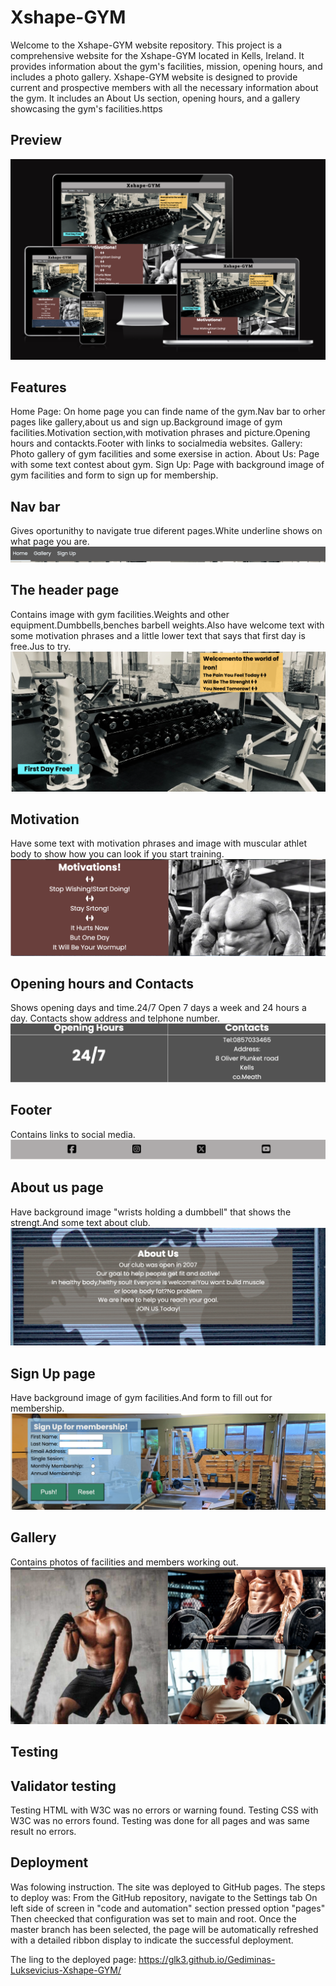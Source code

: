 # Xshape-GYM
Welcome to the Xshape-GYM website repository. This project is a comprehensive website for the Xshape-GYM located in Kells, Ireland. It provides information about the gym's facilities, mission, opening hours, and includes a photo gallery.
Xshape-GYM website is designed to provide current and prospective members with all the necessary information about the gym. It includes an About Us section, opening hours, and a gallery showcasing the gym's facilities.https

## Preview
![Xshape-GYM](assets/images/responsive_image.png)

## Features
Home Page: On home page you can finde name of the gym.Nav bar to orher pages like gallery,about us and sign up.Background image of gym facilities.Motivation section,with motivation phrases and picture.Opening hours and contackts.Footer with links to socialmedia websites.
Gallery: Photo gallery of gym facilities and some exersise in action.
About Us: Page with some text contest about gym.
Sign Up: Page with background image of gym facilities and form to sign up for membership.

## Nav bar
Gives oportunithy to navigate true diferent pages.White underline shows on what page you are.
![navbar](assets/images/nav_bar.png)

## The header page
Contains image with gym facilities.Weights and other equipment.Dumbbells,benches barbell weights.Also have welcome text with some motivation phrases and a little lower text that says that first day is free.Jus to try.
![Header](assets/images/header_page.png)

## Motivation
Have some text with motivation phrases and image with muscular athlet body to show how you can look if you start training.
![Motivation](assets/images/motivation_section.png)

## Opening hours and Contacts
Shows opening days and time.24/7 Open 7 days a week and 24 hours a day.
Contacts show address and telphone number.
![Opening](assets/images/opening_times_and_contacts.png)

## Footer
Contains links to social media.
![Footer](assets/images/footer.png)

## About us page
Have background image "wrists holding a dumbbell" that shows the strengt.And some text about club.
![About](assets/images/about_us.png)

## Sign Up page
Have background image of gym facilities.And form to fill out for membership.
![Signup](assets/images/signup.png)

## Gallery
Contains photos of facilities and members working out.
![Gallery](assets/images/gallery.png)
## Testing


## Validator testing
Testing HTML with W3C was no errors or warning found.
Testing CSS with W3C was no errors found.
Testing was done for all pages and was same result no errors.

## Deployment
Was folowing instruction.
The site was deployed to GitHub pages. The steps to deploy was:
From the GitHub repository, navigate to the Settings tab
On left side of screen in "code and automation" section pressed option "pages"
Then cheecked that configuration was set to main and root.
Once the master branch has been selected, the page will be automatically refreshed with a detailed ribbon display to indicate the successful deployment.

The ling to the deployed page: https://glk3.github.io/Gediminas-Luksevicius-Xshape-GYM/